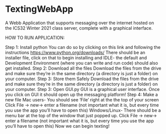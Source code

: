 # TextingWebApp
A Webb Application that supports messaging over the internet hosted on the ICS32 Winter 2021 class server, complete with a graphical interface. 

HOW TO RUN APPLICATION:

Step 1: Install python
You can do so by clicking on this link and following the instructions https://www.python.org/downloads/
There should be an installer file, click on that to begin installing and IDLE- the default and Development Environment (where you can write and run code) should also get installed.
Step 2: Download all the files
Download the files from the drive and make sure they’re in the same directory (a directory is just a folder) on your computer.
Step 3: Store them Safely
Download the files from the drive and make sure they’re in the same directory (a directory is just a folder) on your computer.
Step 3: Open GUI.py
GUI is a graphical user interface. Once you click on GUI it should open up the messaging platform!
Step 4: Make a new file
Mac users- You should see ‘File’ right at the the top of your screen
Click File → new→ enter a filename
(not important what it is, but every time you use the app you’ll have to open this)
Windows/Linux- There should be a menu bar at the top of the window that just popped up.
Click File → new→ enter a filename
(not important what it is, but every time you use the app you’ll have to open this) Now we can begin texting!
